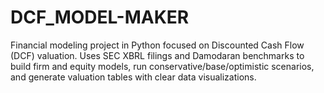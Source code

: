 # DCF_MODEL-MAKER
Financial modeling project in Python focused on Discounted Cash Flow (DCF) valuation. Uses SEC XBRL filings and Damodaran benchmarks to build firm and equity models, run conservative/base/optimistic scenarios, and generate valuation tables with clear data visualizations.
